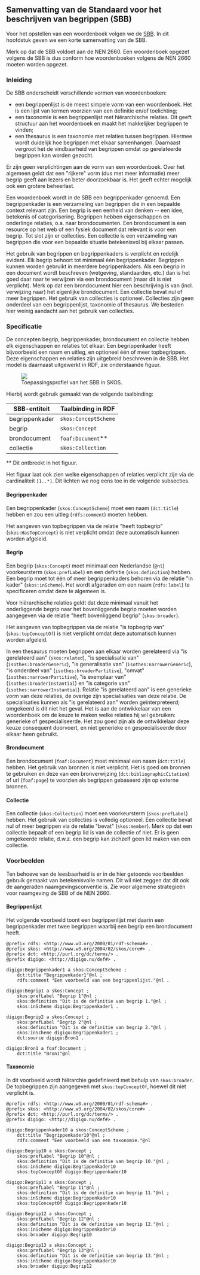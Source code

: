 ## Samenvatting van de Standaard voor het beschrijven van begrippen (SBB)
Voor het opstellen van een woordenboek volgen we de <a href="https://docs.geostandaarden.nl/nl-sbb/nl-sbb/">SBB</a>. In dit hoofdstuk geven we een korte samenvatting van de SBB. 

Merk op dat de SBB voldoet aan de NEN 2660. Een woordenboek opgezet volgens de SBB is dus conform hoe woordenboeken volgens de NEN 2660 moeten worden opgezet.

### Inleiding

De SBB onderscheidt verschillende vormen van woordenboeken:
- een begrippenlijst is de meest simpele vorm van een woordenboek. Het is een lijst van termen voorzien van een definitie en/of toelichting;
- een taxonomie is een begrippenlijst met hiërarchische relaties. Dit geeft structuur aan het woordenboek en maakt het makkelijker begrippen te vinden;
- een thesaurus is een taxonomie met relaties tussen begrippen. Hiermee wordt duidelijk hoe begrippen met elkaar samenhangen. Daarnaast vergroot het de vindbaarheid van begrippen omdat op gerelateerde begrippen kan worden gezocht.

Er zijn geen verplichtingen aan de vorm van een woordenboek. Over het algemeen geldt dat een "rijkere" vorm (dus met meer informatie) meer begrip geeft aan lezers en beter doorzoekbaar is. Het geeft echter mogelijk ook een grotere beheerlast.

Een woordenboek wordt in de SBB een begrippenkader genoemd. Een begrippenkader is een verzameling van begrippen die in een bepaalde context relevant zijn. Een begrip is een eenheid van denken -- een idee, betekenis of categorisering. Begrippen hebben eigenschappen en onderlinge relaties, o.a. naar brondocumenten. Een brondocument is een resource op het web of een fysiek document dat relevant is voor een begrip. Tot slot zijn er collecties. Een collectie is een verzameling van begrippen die voor een bepaalde situatie betekenisvol bij elkaar passen.

Het gebruik van begrippen en begrippenkaders is verplicht en redelijk evident. Elk begrip behoort tot minimaal één begrippenkader. Begrippen kunnen worden gebruikt in meerdere begrippenkaders. Als een begrip in een document wordt beschreven (wetgeving, standaarden, etc.) dan is het goed daar naar te verwijzen via een brondocument (maar dit is niet verplicht). Merk op dat een brondocument hier een beschrijving is van (incl. verwijzing naar) het eigenlijke brondocument. Een collectie bevat nul of meer begrippen. Het gebruik van collecties is optioneel. Collecties zijn geen onderdeel van een begrippenlijst, taxonomie of thesaurus. We besteden hier weinig aandacht aan het gebruik van collecties.

### Specificatie

De concepten begrip, begrippenkader, brondocument en collectie hebben elk eigenschappen en relaties tot elkaar. Een begrippenkader heeft bijvoorbeeld een naam en uitleg, en optioneel één of meer topbegrippen. Deze eigenschappen en relaties zijn uitgebreid beschreven in de SBB. Het model is daarnaast uitgewerkt in RDF, zie onderstaande figuur. 

<figure id="figure">
  <img src="figures/skos-ap-nl.png"/>
  <figcaption>Toepassingsprofiel van het SBB in SKOS.</figcaption>
</figure>

Hierbij wordt gebruik gemaakt van de volgende taalbinding:

| SBB-entiteit | Taalbinding in RDF |
|--------------|--------------------|
| begrippenkader | `skos:ConceptScheme` |
| begrip       | `skos:Concept`|
| brondocument | `foaf:Document`** |
| collectie | `skos:Collection` |

** Dit ontbreekt in het figuur.

Het figuur laat ook zien welke eigenschappen of relaties verplicht zijn via de cardinaliteit `[1..*]`. Dit lichten we nog eens toe in de volgende subsecties. 

#### Begrippenkader

Een begrippenkader (`skos:ConceptScheme`) moet een naam (`dct:title`) hebben en zou een uitleg (`rdfs:comment`) moeten hebben.

Het aangeven van topbegrippen via de relatie "heeft topbegrip" (`skos:HasTopConcept`) is niet verplicht omdat deze automatisch kunnen worden afgeleid.

#### Begrip

Een begrip (`skos:Concept`) moet minimaal een Nederlandse (`@nl`) voorkeursterm (`skos:prefLabel`) en een definitie (`skos:definition`) hebben. Een begrip moet tot één of meer begrippenkaders behoren via de relatie "in kader" (`skos:inScheme`). Het wordt afgeraden om een naam (`rdfs:label`) te specificeren omdat deze te algemeen is. 

Voor hiërarchische relaties geldt dat deze minimaal vanuit het onderliggende begrip naar het bovenliggende begrip moeten worden aangegeven via de relatie "heeft bovenliggend begrip" (`skos:broader`).

Het aangeven van topbegrippen via de relatie "is topbegrip van" (`skos:topConceptOf`) is niet verplicht omdat deze automatisch kunnen worden afgeleid.

In een thesaurus moeten begrippen aan elkaar worden gerelateerd via "is gerelateerd aan" (`skos:related`), "is specialisatie van" (`isothes:broaderGeneric`), "is generalisatie van" (`isothes:narrowerGeneric`), "is onderdeel van" (`isothes:broaderPartitive`), "omvat" (`isothes:narrowerPartitive`), "is exemplaar van" (`isothes:broaderInstantial`) en "is categorie van" (`isothes:narrowerInstantial`). Relatie "is gerelateerd aan" is een generieke vorm van deze relaties, de overige zijn specialisaties van deze relatie. De specialisaties kunnen als "is gerelateerd aan" worden geïnterpreteerd; omgekeerd is dit niet het geval. Het is aan de ontwikkelaar van een woordenboek om de keuze te maken welke relaties hij wil gebruiken: generieke of gespecialiseerde. Het zou goed zijn als de ontwikkelaar deze keuze consequent doorvoert, en niet generieke en gespecialiseerde door elkaar heen gebruikt.

#### Brondocument

Een brondocument (`foaf:Document`) moet minimaal een naam (`dct:title`) hebben. Het gebruik van bronnen is niet verplicht. Het is goed om bronnen te gebruiken en deze van een bronverwijzing (`dct:bibliographicCitation`) of url (`foaf:page`) te voorzien als begrippen gebaseerd zijn op externe bronnen. 

#### Collectie

Een collectie (`skos:Collection`) moet een voorkeursterm (`skos:prefLabel`) hebben. Het gebruik van collecties is volledig optioneel. Een collectie bevat nul of meer begrippen via de relatie "bevat" (`skos:member`). Merk op dat een collectie bepaalt of een begrip lid is van de collectie of niet. Er is geen omgekeerde relatie, d.w.z. een begrip kan zichzelf geen lid maken van een collectie.

### Voorbeelden

<p class="note" title="Naamgeving in de voorbeelden">
Ten behoeve van de leesbaarheid is er in de hier getoonde voorbeelden gebruik gemaakt van betekenisvolle namen. Dit wil niet zeggen dat dit ook de aangeraden naamgevingsconventie is. Zie voor algemene strategieën voor naamgeving de SBB of de NEN 2660.
</p>

#### Begrippenlijst

Het volgende voorbeeld toont een begrippenlijst met daarin een begrippenkader met twee begrippen waarbij een begrip een brondocument heeft.

```
@prefix rdfs: <http://www.w3.org/2000/01/rdf-schema#> .
@prefix skos: <http://www.w3.org/2004/02/skos/core#> .
@prefix dct: <http://purl.org/dc/terms/> .
@prefix digigo: <http://digigo.nu/def#> .

digigo:Begrippenkader1 a skos:ConceptScheme ;
    dct:title "Begrippenkader1"@nl ;
	rdfs:comment "Een voorbeeld van een begrippenlijst."@nl .

digigo:Begrip1 a skos:Concept ;
    skos:prefLabel "Begrip 1"@nl ;
    skos:definition "Dit is de definitie van begrip 1."@nl ;
	skos:inScheme digigo:Begrippenkader1 .

digigo:Begrip2 a skos:Concept ;
    skos:prefLabel "Begrip 2"@nl ;
    skos:definition "Dit is de definitie van begrip 2."@nl ;
	skos:inScheme digigo:Begrippenkader1 ;
    dct:source digigo:Bron1 .

digigo:Bron1 a foaf:Document ;
    dct:title "Bron1"@nl
```

#### Taxonomie

In dit voorbeeld wordt hiërarchie gedefinieerd met behulp van `skos:broader`. De topbegrippen zijn aangegeven met `skos:topConceptOf`, hoewel dit niet verplicht is.

```
@prefix rdfs: <http://www.w3.org/2000/01/rdf-schema#> .
@prefix skos: <http://www.w3.org/2004/02/skos/core#> .
@prefix dct: <http://purl.org/dc/terms/> .
@prefix digigo: <http://digigo.nu/def#> .

digigo:Begrippenkader10 a skos:ConceptScheme ;
    dct:title "Begrippenkader10"@nl ;
	rdfs:comment "Een voorbeeld van een taxonomie."@nl

digigo:Begrip10 a skos:Concept ;
    skos:prefLabel "Begrip 10"@nl ;
    skos:definition "Dit is de definitie van begrip 10."@nl ;
	skos:inScheme digigo:Begrippenkader10
	skos:topConceptOf digigo:Begrippenkader10

digigo:Begrip11 a skos:Concept ;
    skos:prefLabel "Begrip 11"@nl ;
    skos:definition "Dit is de definitie van begrip 11."@nl ;
	skos:inScheme digigo:Begrippenkader10
	skos:topConceptOf digigo:Begrippenkader10

digigo:Begrip12 a skos:Concept ;
    skos:prefLabel "Begrip 12"@nl ;
    skos:definition "Dit is de definitie van begrip 12."@nl ;
	skos:inScheme digigo:Begrippenkader10
	skos:broader digigo:Begrip10

digigo:Begrip13 a skos:Concept ;
    skos:prefLabel "Begrip 13"@nl ;
    skos:definition "Dit is de definitie van begrip 13."@nl ;
	skos:inScheme digigo:Begrippenkader10
	skos:broader digigo:Begrip12
```